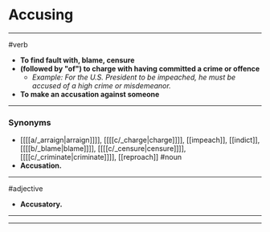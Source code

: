 # Accusing
---
#verb
- **To find fault with, blame, censure**
- **(followed by "of") to charge with having committed a crime or offence**
	- _Example: For the U.S. President to be impeached, he must be accused of a high crime or misdemeanor._
- **To make an accusation against someone**
---
### Synonyms
- [[[[a/_arraign|arraign]]]], [[[[c/_charge|charge]]]], [[impeach]], [[indict]], [[[[b/_blame|blame]]]], [[[[c/_censure|censure]]]], [[[[c/_criminate|criminate]]]], [[reproach]]
#noun
- **Accusation.**
---
#adjective
- **Accusatory.**
---
---
